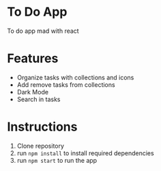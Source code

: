 # To Do App 
To do app mad with react

# Features
* Organize tasks with collections and icons
* Add remove tasks from collections
* Dark Mode 
* Search in tasks


# Instructions 

1. Clone repository
1. run <code>npm install</code> to install required dependencies
1. run <code>npm start</code> to run the app


